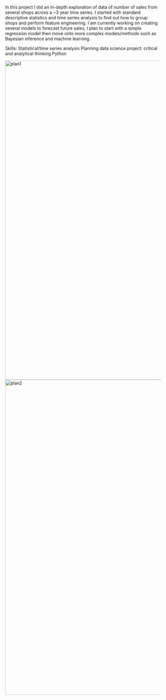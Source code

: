 In this project I did an in-depth exploration of data of number of sales from several shops across a ~3 year time series. I started with standard descriptive statistics and time series analysis to find out how to group shops and perform feature engineering. I am currently working on creating several models to forecast future sales, I plan to start with a simple regression model then move onto more complex models/methods such as Bayesian inference and machine learning.

Skills:
Statistical/time series analysis
Planning data science project: critical and analytical thinking
Python



<img width="1031" alt="plan1" src="https://github.com/OliviaJayeola/DataSciencePortfolio/assets/114793837/a92b5689-0aa5-480d-9c29-f0297d672e0a">


<img width="1018" alt="plan2" src="https://github.com/OliviaJayeola/DataSciencePortfolio/assets/114793837/cbb63167-72a9-49d0-b219-4adb2809d0f6">
